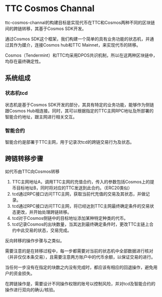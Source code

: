 # TTC Cosmos Channal

ttc-cosmos-channal的构建目标是实现代币在TTC和Cosmos两种不同的区块链间的跨链转移，其基于Cosmos SDK开发。

通过Cosmos SDK这个框架，我们构建一个简单的具有业务功能的状态机，并通过其作为媒介，连接Cosmos hub和TTC Mainnet，来实现代币的转移。

Cosmos（Tendermint）和TTC均采用DPOS共识机制，所以在这两种区块链中，均存在最终确定性。

## 系统组成

### 状态机tcd

状态机是基于Cosmos SDK开发的部分，其具有特定的业务功能，能够作为侧链跟Cosmos Hub相连接。同时，其可以根据指定的TTC主网RPC地址及所部署的智能合约地址，跟主网进行相关交互。

### 智能合约

智能合约是部署于TTC主网，用于记录次tcd的跨链交易行为及状态。


## 跨链转移步骤

如代币由TTC向Cosmos转移

1. TTC主网地址A，调用TTC主网的充值合约，传入的参数包括Cosmos上的提币目标地址B，同时将对应的TTC发送到此合约。（ERC20类似）
2. tcd通过RPC接口访问TTC主网，获取当前代充值的交易及其状态，并做记录。
3. tcd通过RPC接口访问TTC主网，将已经达到TTC主网最终确定条件的交易状态更改，并开始处理跨链转移。
4. tcd对于Cosmos侧链中的目标地址添加某种特定种类的代币。
5. tcd记录Cosmos的出块数量，当其达到最终确定条件时，更改TTC主链上合约中此交易的状态，交易完成。

反向转移的操作步骤与之类似。

需要注意的是在转移过程中，每一步都需要对当前的状态机中全部数据进行核对（并非仅仅本条交易），且需要注意两方账户中的代币余额，以保证交易的进行。

当任何一步没有在指定的块数之内没有完成时，都应该有相应的回退操作，避免用户的资金损失。

在跨链操作是，需要设计不同操作权限的账号以控制风险，并对tcd及智能合约的操作进行双向的确认/核验。







